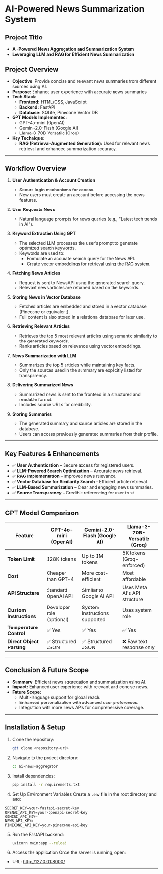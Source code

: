 # AI-Powered News Summarization System

## Project Title
- **AI-Powered News Aggregation and Summarization System**
- **Leveraging LLM and RAG for Efficient News Summarization**

## Project Overview
- **Objective:** Provide concise and relevant news summaries from different sources using AI.
- **Purpose:** Enhance user experience with accurate news summaries.
- **Tech Stack:**
  - **Frontend:** HTML/CSS, JavaScript
  - **Backend:** FastAPI
  - **Database:** SQLite, Pinecone Vector DB
- **GPT Models Implemented:**
  - GPT-4o-mini (OpenAI)
  - Gemini-2.0-Flash (Google AI)
  - Llama-3-70B-Versatile (Groq)
- **Key Technique:**
  - **RAG (Retrieval-Augmented Generation):** Used for relevant news retrieval and enhanced summarization accuracy.

---

## Workflow Overview

1. **User Authentication & Account Creation**
   - Secure login mechanisms for access.
   - New users must create an account before accessing the news features.

2. **User Requests News**
   - Natural language prompts for news queries (e.g., "Latest tech trends in AI").

3. **Keyword Extraction Using GPT**
   - The selected LLM processes the user’s prompt to generate optimized search keywords.
   - Keywords are used to:
     - Formulate an accurate search query for the News API.
     - Create vector embeddings for retrieval using the RAG system.

4. **Fetching News Articles**
   - Request is sent to NewsAPI using the generated search query.
   - Relevant news articles are returned based on the keywords.

5. **Storing News in Vector Database**
   - Fetched articles are embedded and stored in a vector database (Pinecone or equivalent).
   - Full content is also stored in a relational database for later use.

6. **Retrieving Relevant Articles**
   - Retrieves the top 5 most relevant articles using semantic similarity to the generated keywords.
   - Ranks articles based on relevance using vector embeddings.

7. **News Summarization with LLM**
   - Summarizes the top 5 articles while maintaining key facts.
   - Only the sources used in the summary are explicitly listed for transparency.

8. **Delivering Summarized News**
   - Summarized news is sent to the frontend in a structured and readable format.
   - Includes source URLs for credibility.

9. **Storing Summaries**
   - The generated summary and source articles are stored in the database.
   - Users can access previously generated summaries from their profile.

---

## Key Features & Enhancements

- ✅ **User Authentication** – Secure access for registered users.
- ✅ **LLM-Powered Search Optimization** – Accurate news retrieval.
- ✅ **RAG Implementation** – Improved news relevance.
- ✅ **Vector Database for Similarity Search** – Efficient article retrieval.
- ✅ **LLM-Based Summarization** – Clear and engaging news summaries.
- ✅ **Source Transparency** – Credible referencing for user trust.

---

## GPT Model Comparison

| Feature               | GPT-4o-mini (OpenAI)       | Gemini-2.0-Flash (Google AI) | Llama-3-70B-Versatile (Groq) |
|-----------------------|----------------------------|-------------------------------|------------------------------|
| **Token Limit**       | 128K tokens                 | Up to 1M tokens                | 5K tokens (Groq-enforced)     |
| **Cost**              | Cheaper than GPT-4          | More cost-efficient             | Most affordable               |
| **API Structure**     | Standard OpenAI API         | Similar to Google AI API        | Uses Meta AI's API structure   |
| **Custom Instructions** | Developer role (optional) | System instructions supported   | Uses system role               |
| **Temperature Control** | ✅ Yes                     | ✅ Yes                          | ✅ Yes                         |
| **Direct Object Parsing** | ✅ Structured JSON      | ✅ Structured JSON               | ❌ Raw text response only      |

---

## Conclusion & Future Scope

- **Summary:** Efficient news aggregation and summarization using AI.
- **Impact:** Enhanced user experience with relevant and concise news.
- **Future Scope:**
  - Multi-language support for global reach.
  - Enhanced personalization with advanced user preferences.
  - Integration with more news APIs for comprehensive coverage.

---

## Installation & Setup

1. Clone the repository:
    ```bash
    git clone <repository-url>
    ```
2. Navigate to the project directory:
    ```bash
    cd ai-news-aggregator
    ```
3. Install dependencies:
    ```bash
    pip install -r requirements.txt
    ```

4. Set Up Environment Variables
Create a `.env` file in the root directory and add:
```env
SECRET_KEY=your-fastapi-secret-key
OPENAI_API_KEY=your-openapi-secret-key
GEMINI_API_KEY=
NEWS_API_KEY=
PINECONE_API_KEY=your-pinecone-api-key
```

5. Run the FastAPI backend:
    ```bash
    uvicorn main:app --reload
    ```
6. Access the application
Once the server is running, open:
- URL: http://127.0.0.1:8000/

---


